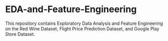 # EDA-and-Feature-Engineering
This repository contains Exploratory Data Analysis and Feature Engineering on the Red Wine Dataset, Flight Price Prediction Dataset, and Google Play Store Dataset.

